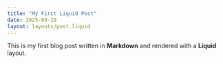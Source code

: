 ```yaml
---
title: "My First Liquid Post"
date: 2025-09-29
layout: layouts/post.liquid
---
```


This is my first blog post written in **Markdown** and rendered with a **Liquid** layout.

